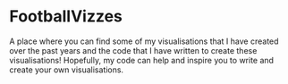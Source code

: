 # FootballVizzes

A place where you can find some of my visualisations that I have created over the past years and the code that I have written to create these visualisations! Hopefully, my code can help and inspire you to write and create your own visualisations.
